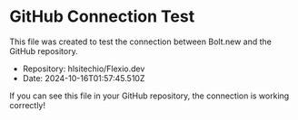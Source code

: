 # GitHub Connection Test

This file was created to test the connection between Bolt.new and the GitHub repository.

- Repository: hlsitechio/Flexio.dev
- Date: 2024-10-16T01:57:45.510Z

If you can see this file in your GitHub repository, the connection is working correctly!